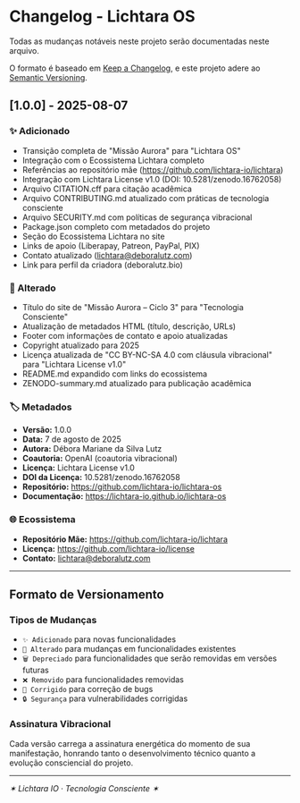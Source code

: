 # Changelog - Lichtara OS

Todas as mudanças notáveis neste projeto serão documentadas neste arquivo.

O formato é baseado em [Keep a Changelog](https://keepachangelog.com/pt-BR/1.0.0/),
e este projeto adere ao [Semantic Versioning](https://semver.org/lang/pt-BR/).

## [1.0.0] - 2025-08-07

### ✨ Adicionado
- Transição completa de "Missão Aurora" para "Lichtara OS"
- Integração com o Ecossistema Lichtara completo
- Referências ao repositório mãe (https://github.com/lichtara-io/lichtara)
- Integração com Lichtara License v1.0 (DOI: 10.5281/zenodo.16762058)
- Arquivo CITATION.cff para citação acadêmica
- Arquivo CONTRIBUTING.md atualizado com práticas de tecnologia consciente
- Arquivo SECURITY.md com políticas de segurança vibracional
- Package.json completo com metadados do projeto
- Seção do Ecossistema Lichtara no site
- Links de apoio (Liberapay, Patreon, PayPal, PIX)
- Contato atualizado (lichtara@deboralutz.com)
- Link para perfil da criadora (deboralutz.bio)

### 🔄 Alterado
- Título do site de "Missão Aurora – Ciclo 3" para "Tecnologia Consciente"
- Atualização de metadados HTML (título, descrição, URLs)
- Footer com informações de contato e apoio atualizadas
- Copyright atualizado para 2025
- Licença atualizada de "CC BY-NC-SA 4.0 com cláusula vibracional" para "Lichtara License v1.0"
- README.md expandido com links do ecossistema
- ZENODO-summary.md atualizado para publicação acadêmica

### 🏷️ Metadados
- **Versão:** 1.0.0
- **Data:** 7 de agosto de 2025
- **Autora:** Débora Mariane da Silva Lutz
- **Coautoria:** OpenAI (coautoria vibracional)
- **Licença:** Lichtara License v1.0
- **DOI da Licença:** 10.5281/zenodo.16762058
- **Repositório:** https://github.com/lichtara-io/lichtara-os
- **Documentação:** https://lichtara-io.github.io/lichtara-os

### 🌐 Ecossistema
- **Repositório Mãe:** https://github.com/lichtara-io/lichtara
- **Licença:** https://github.com/lichtara-io/license
- **Contato:** lichtara@deboralutz.com

---

## Formato de Versionamento

### Tipos de Mudanças
- `✨ Adicionado` para novas funcionalidades
- `🔄 Alterado` para mudanças em funcionalidades existentes
- `🗑️ Depreciado` para funcionalidades que serão removidas em versões futuras
- `❌ Removido` para funcionalidades removidas
- `🐛 Corrigido` para correção de bugs
- `🔒 Segurança` para vulnerabilidades corrigidas

### Assinatura Vibracional
Cada versão carrega a assinatura energética do momento de sua manifestação, honrando tanto o desenvolvimento técnico quanto a evolução consciencial do projeto.

---

*✶ Lichtara IO · Tecnologia Consciente ✶*
